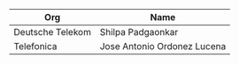 | Org                    | Name                                                |
| -----------------------| ----------------------------------------------------|
| Deutsche Telekom | Shilpa Padgaonkar |
| Telefonica | Jose Antonio Ordonez Lucena |
